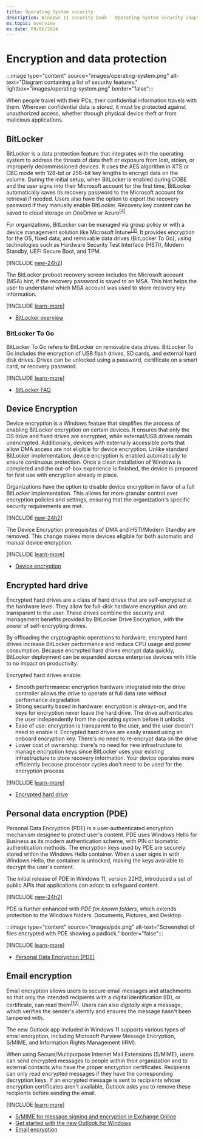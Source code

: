 ```yaml
---
title: Operating System security
description: Windows 11 security book - Operating System security chapter.
ms.topic: overview
ms.date: 09/06/2024
---
```


# Encryption and data protection

:::image type="content" source="images/operating-system.png" alt-text="Diagram containing a list of security features." lightbox="images/operating-system.png" border="false":::

When people travel with their PCs, their confidential information travels with them. Wherever confidential data is stored, it must be protected against unauthorized access, whether through physical device theft or from malicious applications.

## BitLocker

BitLocker is a data protection feature that integrates with the operating system to address the threats of data theft or exposure from lost, stolen, or improperly decommissioned devices. It uses the AES algorithm in XTS or CBC mode with 128-bit or 256-bit key lengths to encrypt data on the volume. During the initial setup, when BitLocker is enabled during OOBE and the user signs into their Microsoft account for the first time, BitLocker automatically saves its recovery password to the Microsoft account for retrieval if needed. Users also have the option to export the recovery password if they manually enable BitLocker. Recovery key content can be saved to cloud storage on OneDrive or Azure<sup>[\[4\]](conclusion.md#footnote4)</sup>.

For organizations, BitLocker can be managed via group policy or with a device management solution like Microsoft Intune<sup>[\[3\]](conclusion.md#footnote3)</sup>. It provides encryption for the OS, fixed data, and removable data drives (BitLocker To Go), using technologies such as Hardware Security Test Interface (HSTI), Modern Standby, UEFI Secure Boot, and TPM.

[!INCLUDE [new-24h2](includes/new-24h2.md)]

The BitLocker preboot recovery screen includes the Microsoft account (MSA) hint, if the recovery password is saved to an MSA. This hint helps the user to understand which MSA account was used to store recovery key information.

[!INCLUDE [learn-more](includes/learn-more.md)]

- [BitLocker overview](../operating-system-security/data-protection/bitlocker/index.md)

### BitLocker To Go

BitLocker To Go refers to BitLocker on removable data drives. BitLocker To Go includes the encryption of USB flash drives, SD cards, and external hard disk drives. Drives can be unlocked using a password, certificate on a smart card, or recovery password.

[!INCLUDE [learn-more](includes/learn-more.md)]

- [BitLocker FAQ](../operating-system-security/data-protection/bitlocker/faq.yml)

## Device Encryption

Device encryption is a Windows feature that simplifies the process of enabling BitLocker encryption on certain devices. It ensures that only the OS drive and fixed drives are encrypted, while external/USB drives remain unencrypted. Additionally, devices with externally accessible ports that allow DMA access are not eligible for device encryption. Unlike standard BitLocker implementation, device encryption is enabled automatically to ensure continuous protection. Once a clean installation of Windows is completed and the out-of-box experience is finished, the device is prepared for first use with encryption already in place.

Organizations have the option to disable device encryption in favor of a full BitLocker implementation. This allows for more granular control over encryption policies and settings, ensuring that the organization's specific security requirements are met.

[!INCLUDE [new-24h2](includes/new-24h2.md)]

The Device Encryption prerequisites of DMA and HSTI/Modern Standby are removed. This change makes more devices eligible for both automatic and manual device encryption.

[!INCLUDE [learn-more](includes/learn-more.md)]

- [Device encryption](../operating-system-security/data-protection/bitlocker/index.md#device-encryption)

## Encrypted hard drive

Encrypted hard drives are a class of hard drives that are self-encrypted at the hardware level. They allow for full-disk hardware encryption and are transparent to the user. These drives combine the security and management benefits provided by BitLocker Drive Encryption, with the power of self-encrypting drives.

By offloading the cryptographic operations to hardware, encrypted hard drives increase BitLocker performance and reduce CPU usage and power consumption. Because encrypted hard drives encrypt data quickly, BitLocker deployment can be expanded across enterprise devices with little to no impact on productivity.

Encrypted hard drives enable:

- Smooth performance: encryption hardware integrated into the drive controller allows the drive to operate at full data rate without performance degradation
- Strong security based in hardware: encryption is always-on, and the keys for encryption never leave the hard drive. The drive authenticates the user independently from the operating system before it unlocks
- Ease of use: encryption is transparent to the user, and the user doesn't need to enable it. Encrypted hard drives are easily erased using an onboard encryption key. There's no need to re-encrypt data on the drive
- Lower cost of ownership: there's no need for new infrastructure to manage encryption keys since BitLocker uses your existing infrastructure to store recovery information. Your device operates more efficiently because processor cycles don't need to be used for the encryption process

[!INCLUDE [learn-more](includes/learn-more.md)]

- [Encrypted hard drive](../operating-system-security/data-protection/encrypted-hard-drive.md)

## Personal data encryption (PDE)

Personal Data Encryption (PDE) is a user-authenticated encryption mechanism designed to protect user's content. PDE uses Windows Hello for Business as its modern authentication scheme, with PIN or biometric authentication methods. The encryption keys used by PDE are securely stored within the Windows Hello container. When a user signs in with Windows Hello, the container is unlocked, making the keys available to decrypt the user's content.

The initial release of PDE in Windows 11, version 22H2, introduced a set of public APIs that applications can adopt to safeguard content.

[!INCLUDE [new-24h2](includes/new-24h2.md)]

PDE is further enhanced with *PDE for known folders*, which extends protection to the Windows folders: Documents, Pictures, and Desktop.

:::image type="content" source="images/pde.png" alt-text="Screenshot of files encrypted with PDE showing a padlock." border="false":::

[!INCLUDE [learn-more](includes/learn-more.md)]

- [Personal Data Encryption (PDE)](../operating-system-security/data-protection/personal-data-encryption/index.md)

## Email encryption

Email encryption allows users to secure email messages and attachments so that only the intended recipients with a digital identification (ID), or certificate, can read them<sup>[\[10\]](conclusion.md#footnote10)</sup>. Users can also *digitally sign* a message, which verifies the sender's identity and ensures the message hasn't been tampered with.

The new Outlook app included in Windows 11 supports various types of email encryption, including Microsoft Purview Message Encryption, S/MIME, and Information Rights Management (IRM).

When using Secure/Multipurpose Internet Mail Extensions (S/MIME), users can send encrypted messages to people within their organization and to external contacts who have the proper encryption certificates. Recipients can only read encrypted messages if they have the corresponding decryption keys. If an encrypted message is sent to recipients whose encryption certificates aren't available, Outlook asks you to remove these recipients before sending the email.

[!INCLUDE [learn-more](includes/learn-more.md)]

- [S/MIME for message signing and encryption in Exchange Online](/exchange/security-and-compliance/smime-exo/smime-exo)
- [Get started with the new Outlook for Windows](https://support.microsoft.com/topic/656bb8d9-5a60-49b2-a98b-ba7822bc7627)
- [Email encryption](/purview/email-encryption)
